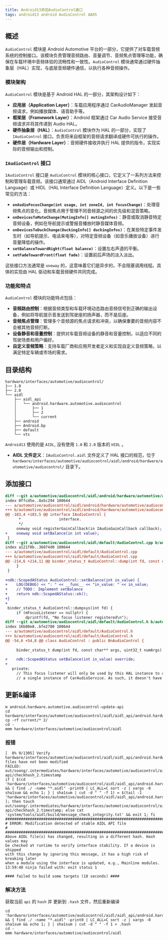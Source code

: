 ```yaml
---
title: Android13添加AudioControl接口
tags: android13 android AudioControl AAOS
---
```


## 概述

`AudioControl` 模块是 Android Automotive 平台的一部分，它提供了对车载音频系统的控制接口。该模块负责管理音频路由、音量调节、音频焦点管理等功能，确保在车载环境中音频体验的流畅性和一致性。`AudioControl` 模块通常通过硬件抽象层（HAL）实现，与底层音频硬件通信，以执行各种音频操作。

### 模块架构

`AudioControl` 模块是基于 Android HAL 的一部分，其架构设计如下：

- **应用层（Application Layer）**：车载应用程序通过 CarAudioManager 发起音频请求，例如播放媒体、语音助手等。
- **框架层（Framework Layer）**：Android 框架通过 Car Audio Service 接受音频请求并将其传递到 Audio HAL。
- **硬件抽象层（HAL）**：`AudioControl` 模块作为 HAL 的一部分，实现了 `IAudioControl` 接口，负责将来自框架的音频请求翻译成硬件可执行的操作。
- **硬件层（Hardware Layer）**：音频硬件接收并执行 HAL 提供的指令，实现实际的音频输出和控制。

### `IAudioControl` 接口

`IAudioControl` 接口是 `AudioControl` 模块的核心接口，它定义了一系列方法来控制和管理车载音频。该接口通常通过 AIDL（Android Interface Definition Language）或 HIDL（HAL Interface Definition Language）定义。以下是一些常见的方法：

- **`onAudioFocusChange(int usage, int zoneId, int focusChange)`**：处理音频焦点的变化。音频焦点用于管理不同音频源之间的优先级和混音策略。
- **`onDevicesToMuteChange(MutingInfo[] mutingInfos)`**：静音或取消静音特定音频设备，例如在导航提示或警报音播放时静音媒体音频。
- **`onDevicesToDuckChange(DuckingInfo[] duckingInfos)`**：在某些特定事件发生时（如导航提示、电话来电等），对特定音频设备（如音乐播放设备）进行音量降低的操作。
- **`setBalanceTowardRight(float balance)`**：设置左右声道的平衡。
- **`setFadeTowardFront(float fade)`**：设置前后声场的淡入淡出。
  
这些接口方法通常是 `oneway` 的，这意味着它们是异步的，不会阻塞调用线程。具体的实现由 HAL 驱动和车载音频硬件共同完成。

### 功能和特点

`AudioControl` 模块的功能特点包括：

- **音频路由控制**：根据音频类型和车载环境动态路由音频信号到正确的输出设备，例如将导航提示音发送到驾驶座的扬声器，而不是后座。
- **音频焦点管理**：管理多个音频源的焦点请求和冲突，以确保重要的音频内容不会被其他音频打断。
- **设备静音和音量控制**：提供对车载音频设备的静音和音量控制，以适应不同的驾驶场景和用户偏好。
- **自定义音频策略**：支持车载厂商和应用开发者定义和实现自定义音频策略，以满足特定车辆或市场的需求。

## 目录结构

```shell
hardware/interfaces/automotive/audiocontrol/
├── 1.0
├── 2.0
└── aidl
    ├── aidl_api
    │   └── android.hardware.automotive.audiocontrol
    │       ├── 1
    │       ├── 2
    │       └── current
    ├── android
    ├── Android.bp
    ├── default
    └── vts
```

 `Android13` 使用的是 `AIDL`, 没有使用 `1.0` 和 `2.0` 版本的 `HIDL` 。

 - **AIDL 文件定义**：`IAudioControl.aidl` 文件定义了 HAL 接口的规范，位于 `hardware/interfaces/automotive/audiocontrol/aidl/android/hardware/automotive/audiocontrol/` 目录下。

## 添加接口

```diff
diff --git a/automotive/audiocontrol/aidl/android/hardware/automotive/audiocontrol/IAudioControl.aidl b/automotive/audiocontrol/aidl/android/hardware/automotive/audiocontrol/IAudioControl.aidl
index 0ffcd5e..8a5c294 100644
--- a/automotive/audiocontrol/aidl/android/hardware/automotive/audiocontrol/IAudioControl.aidl
+++ b/automotive/audiocontrol/aidl/android/hardware/automotive/audiocontrol/IAudioControl.aidl
@@ -183,4 +183,5 @@ interface IAudioControl {
      *                 interface.
      */
     oneway void registerGainCallback(in IAudioGainCallback callback);
+    oneway void setBalance(in int value);
 }
diff --git a/automotive/audiocontrol/aidl/default/AudioControl.cpp b/automotive/audiocontrol/aidl/default/AudioControl.cpp
index a121f8b..36074d0 100644
--- a/automotive/audiocontrol/aidl/default/AudioControl.cpp
+++ b/automotive/audiocontrol/aidl/default/AudioControl.cpp
@@ -214,6 +214,11 @@ binder_status_t AudioControl::dump(int fd, const char** args, uint32_t numArgs)
     }
 }
 
+ndk::ScopedAStatus AudioControl::setBalance(int in_value) {
+    LOG(DEBUG) << ": " << __func__ << "in_value: " << in_value;
+    // TODO： Implement setBalance
+    return ndk::ScopedAStatus::ok();
+}
+
 binder_status_t AudioControl::dumpsys(int fd) {
     if (mFocusListener == nullptr) {
         dprintf(fd, "No focus listener registered\n");
diff --git a/automotive/audiocontrol/aidl/default/AudioControl.h b/automotive/audiocontrol/aidl/default/AudioControl.h
index 16b80e8..bfe2780 100644
--- a/automotive/audiocontrol/aidl/default/AudioControl.h
+++ b/automotive/audiocontrol/aidl/default/AudioControl.h
@@ -54,6 +54,8 @@ class AudioControl : public BnAudioControl {
 
     binder_status_t dump(int fd, const char** args, uint32_t numArgs) override;
 
+    ndk::ScopedAStatus setBalance(int in_value) override;
+
   private:
     // This focus listener will only be used by this HAL instance to communicate with
     // a single instance of CarAudioService. As such, it doesn't have explicit serialization.
```

## 更新&编译

```shell
m android.hardware.automotive.audiocontrol-update-api
cd hardware/interfaces/automotive/audiocontrol/aidl/aidl_api/android.hardware.automotive.audiocontrol
cp -rf current/* 2/
cd -
mmm hardware/interfaces/automotive/audiocontrol/aidl
```

### 报错

```shell
[  0% 9/1305] Verify hardware/interfaces/automotive/audiocontrol/aidl/aidl_api/android.hardware.automotive.audiocontrol/2 files have not been modified
FAILED: out/soong/.intermediates/hardware/interfaces/automotive/audiocontrol/aidl/android.hardware.automotive.audiocontrol-api/checkhash_2.timestamp
if [ $(cd 'hardware/interfaces/automotive/audiocontrol/aidl/aidl_api/android.hardware.automotive.audiocontrol/2' && { find ./ -name "*.aidl" -print0 | LC_ALL=C sort -z | xargs -0 sha1sum && echo 1; } | sha1sum | cut -d " " -f 1) = $(tail -1 'hardware/interfaces/automotive/audiocontrol/aidl/aidl_api/android.hardware.automotive.audiocontrol/2/.hash') ]; then touch out/soong/.intermediates/hardware/interfaces/automotive/audiocontrol/aidl/android.hardware.automotive.audiocontrol-api/checkhash_2.timestamp; else cat 'system/tools/aidl/build/message_check_integrity.txt' && exit 1; fi
###############################################################################
# ERROR: Modification detected of stable AIDL API file                        #
###############################################################################
Above AIDL file(s) has changed, resulting in a different hash. Hash values may
be checked at runtime to verify interface stability. If a device is shipped
with this change by ignoring this message, it has a high risk of breaking later
when a module using the interface is updated, e.g., Mainline modules.
13:59:48 ninja failed with: exit status 1

#### failed to build some targets (18 seconds) ####
```

### 解决方法

获取当前 `api` 的 `hash` 并 更新到 `.hash` 文件，然后重新编译

```shell
cd 'hardware/interfaces/automotive/audiocontrol/aidl/aidl_api/android.hardware.automotive.audiocontrol/2' && { find ./ -name "*.aidl" -print0 | LC_ALL=C sort -z | xargs -0 sha1sum && echo 1; } | sha1sum | cut -d " " -f 1 > .hash
cd -
mmm hardware/interfaces/automotive/audiocontrol/aidl
```
